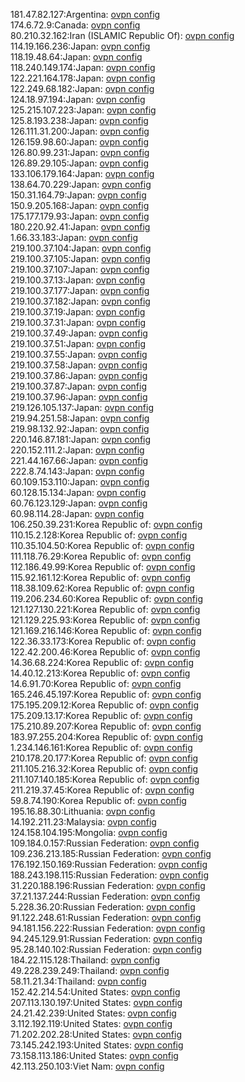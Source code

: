 181.47.82.127:Argentina: [ovpn config](vpn/181_47_82_127.ovpn)  
174.6.72.9:Canada: [ovpn config](vpn/174_6_72_9.ovpn)  
80.210.32.162:Iran (ISLAMIC Republic Of): [ovpn config](vpn/80_210_32_162.ovpn)  
114.19.166.236:Japan: [ovpn config](vpn/114_19_166_236.ovpn)  
118.19.48.64:Japan: [ovpn config](vpn/118_19_48_64.ovpn)  
118.240.149.174:Japan: [ovpn config](vpn/118_240_149_174.ovpn)  
122.221.164.178:Japan: [ovpn config](vpn/122_221_164_178.ovpn)  
122.249.68.182:Japan: [ovpn config](vpn/122_249_68_182.ovpn)  
124.18.97.194:Japan: [ovpn config](vpn/124_18_97_194.ovpn)  
125.215.107.223:Japan: [ovpn config](vpn/125_215_107_223.ovpn)  
125.8.193.238:Japan: [ovpn config](vpn/125_8_193_238.ovpn)  
126.111.31.200:Japan: [ovpn config](vpn/126_111_31_200.ovpn)  
126.159.98.60:Japan: [ovpn config](vpn/126_159_98_60.ovpn)  
126.80.99.231:Japan: [ovpn config](vpn/126_80_99_231.ovpn)  
126.89.29.105:Japan: [ovpn config](vpn/126_89_29_105.ovpn)  
133.106.179.164:Japan: [ovpn config](vpn/133_106_179_164.ovpn)  
138.64.70.229:Japan: [ovpn config](vpn/138_64_70_229.ovpn)  
150.31.164.79:Japan: [ovpn config](vpn/150_31_164_79.ovpn)  
150.9.205.168:Japan: [ovpn config](vpn/150_9_205_168.ovpn)  
175.177.179.93:Japan: [ovpn config](vpn/175_177_179_93.ovpn)  
180.220.92.41:Japan: [ovpn config](vpn/180_220_92_41.ovpn)  
1.66.33.183:Japan: [ovpn config](vpn/1_66_33_183.ovpn)  
219.100.37.104:Japan: [ovpn config](vpn/219_100_37_104.ovpn)  
219.100.37.105:Japan: [ovpn config](vpn/219_100_37_105.ovpn)  
219.100.37.107:Japan: [ovpn config](vpn/219_100_37_107.ovpn)  
219.100.37.13:Japan: [ovpn config](vpn/219_100_37_13.ovpn)  
219.100.37.177:Japan: [ovpn config](vpn/219_100_37_177.ovpn)  
219.100.37.182:Japan: [ovpn config](vpn/219_100_37_182.ovpn)  
219.100.37.19:Japan: [ovpn config](vpn/219_100_37_19.ovpn)  
219.100.37.31:Japan: [ovpn config](vpn/219_100_37_31.ovpn)  
219.100.37.49:Japan: [ovpn config](vpn/219_100_37_49.ovpn)  
219.100.37.51:Japan: [ovpn config](vpn/219_100_37_51.ovpn)  
219.100.37.55:Japan: [ovpn config](vpn/219_100_37_55.ovpn)  
219.100.37.58:Japan: [ovpn config](vpn/219_100_37_58.ovpn)  
219.100.37.86:Japan: [ovpn config](vpn/219_100_37_86.ovpn)  
219.100.37.87:Japan: [ovpn config](vpn/219_100_37_87.ovpn)  
219.100.37.96:Japan: [ovpn config](vpn/219_100_37_96.ovpn)  
219.126.105.137:Japan: [ovpn config](vpn/219_126_105_137.ovpn)  
219.94.251.58:Japan: [ovpn config](vpn/219_94_251_58.ovpn)  
219.98.132.92:Japan: [ovpn config](vpn/219_98_132_92.ovpn)  
220.146.87.181:Japan: [ovpn config](vpn/220_146_87_181.ovpn)  
220.152.111.2:Japan: [ovpn config](vpn/220_152_111_2.ovpn)  
221.44.167.66:Japan: [ovpn config](vpn/221_44_167_66.ovpn)  
222.8.74.143:Japan: [ovpn config](vpn/222_8_74_143.ovpn)  
60.109.153.110:Japan: [ovpn config](vpn/60_109_153_110.ovpn)  
60.128.15.134:Japan: [ovpn config](vpn/60_128_15_134.ovpn)  
60.76.123.129:Japan: [ovpn config](vpn/60_76_123_129.ovpn)  
60.98.114.28:Japan: [ovpn config](vpn/60_98_114_28.ovpn)  
106.250.39.231:Korea Republic of: [ovpn config](vpn/106_250_39_231.ovpn)  
110.15.2.128:Korea Republic of: [ovpn config](vpn/110_15_2_128.ovpn)  
110.35.104.50:Korea Republic of: [ovpn config](vpn/110_35_104_50.ovpn)  
111.118.76.29:Korea Republic of: [ovpn config](vpn/111_118_76_29.ovpn)  
112.186.49.99:Korea Republic of: [ovpn config](vpn/112_186_49_99.ovpn)  
115.92.161.12:Korea Republic of: [ovpn config](vpn/115_92_161_12.ovpn)  
118.38.109.62:Korea Republic of: [ovpn config](vpn/118_38_109_62.ovpn)  
119.206.234.60:Korea Republic of: [ovpn config](vpn/119_206_234_60.ovpn)  
121.127.130.221:Korea Republic of: [ovpn config](vpn/121_127_130_221.ovpn)  
121.129.225.93:Korea Republic of: [ovpn config](vpn/121_129_225_93.ovpn)  
121.169.216.146:Korea Republic of: [ovpn config](vpn/121_169_216_146.ovpn)  
122.36.33.173:Korea Republic of: [ovpn config](vpn/122_36_33_173.ovpn)  
122.42.200.46:Korea Republic of: [ovpn config](vpn/122_42_200_46.ovpn)  
14.36.68.224:Korea Republic of: [ovpn config](vpn/14_36_68_224.ovpn)  
14.40.12.213:Korea Republic of: [ovpn config](vpn/14_40_12_213.ovpn)  
14.6.91.70:Korea Republic of: [ovpn config](vpn/14_6_91_70.ovpn)  
165.246.45.197:Korea Republic of: [ovpn config](vpn/165_246_45_197.ovpn)  
175.195.209.12:Korea Republic of: [ovpn config](vpn/175_195_209_12.ovpn)  
175.209.13.17:Korea Republic of: [ovpn config](vpn/175_209_13_17.ovpn)  
175.210.89.207:Korea Republic of: [ovpn config](vpn/175_210_89_207.ovpn)  
183.97.255.204:Korea Republic of: [ovpn config](vpn/183_97_255_204.ovpn)  
1.234.146.161:Korea Republic of: [ovpn config](vpn/1_234_146_161.ovpn)  
210.178.20.177:Korea Republic of: [ovpn config](vpn/210_178_20_177.ovpn)  
211.105.216.32:Korea Republic of: [ovpn config](vpn/211_105_216_32.ovpn)  
211.107.140.185:Korea Republic of: [ovpn config](vpn/211_107_140_185.ovpn)  
211.219.37.45:Korea Republic of: [ovpn config](vpn/211_219_37_45.ovpn)  
59.8.74.190:Korea Republic of: [ovpn config](vpn/59_8_74_190.ovpn)  
195.16.88.30:Lithuania: [ovpn config](vpn/195_16_88_30.ovpn)  
14.192.211.23:Malaysia: [ovpn config](vpn/14_192_211_23.ovpn)  
124.158.104.195:Mongolia: [ovpn config](vpn/124_158_104_195.ovpn)  
109.184.0.157:Russian Federation: [ovpn config](vpn/109_184_0_157.ovpn)  
109.236.213.185:Russian Federation: [ovpn config](vpn/109_236_213_185.ovpn)  
176.192.150.169:Russian Federation: [ovpn config](vpn/176_192_150_169.ovpn)  
188.243.198.115:Russian Federation: [ovpn config](vpn/188_243_198_115.ovpn)  
31.220.188.196:Russian Federation: [ovpn config](vpn/31_220_188_196.ovpn)  
37.21.137.244:Russian Federation: [ovpn config](vpn/37_21_137_244.ovpn)  
5.228.36.20:Russian Federation: [ovpn config](vpn/5_228_36_20.ovpn)  
91.122.248.61:Russian Federation: [ovpn config](vpn/91_122_248_61.ovpn)  
94.181.156.222:Russian Federation: [ovpn config](vpn/94_181_156_222.ovpn)  
94.245.129.91:Russian Federation: [ovpn config](vpn/94_245_129_91.ovpn)  
95.28.140.102:Russian Federation: [ovpn config](vpn/95_28_140_102.ovpn)  
184.22.115.128:Thailand: [ovpn config](vpn/184_22_115_128.ovpn)  
49.228.239.249:Thailand: [ovpn config](vpn/49_228_239_249.ovpn)  
58.11.21.34:Thailand: [ovpn config](vpn/58_11_21_34.ovpn)  
152.42.214.54:United States: [ovpn config](vpn/152_42_214_54.ovpn)  
207.113.130.197:United States: [ovpn config](vpn/207_113_130_197.ovpn)  
24.21.42.239:United States: [ovpn config](vpn/24_21_42_239.ovpn)  
3.112.192.119:United States: [ovpn config](vpn/3_112_192_119.ovpn)  
71.202.202.28:United States: [ovpn config](vpn/71_202_202_28.ovpn)  
73.145.242.193:United States: [ovpn config](vpn/73_145_242_193.ovpn)  
73.158.113.186:United States: [ovpn config](vpn/73_158_113_186.ovpn)  
42.113.250.103:Viet Nam: [ovpn config](vpn/42_113_250_103.ovpn)  
